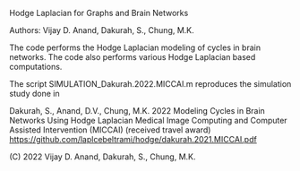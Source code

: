 Hodge Laplacian for Graphs and Brain Networks

Authors: Vijay D. Anand, Dakurah, S., Chung, M.K.

The code performs the Hodge Laplacian modeling of cycles in brain networks. 
The code also performs various Hodge Laplacian based computations.  


The script SIMULATION_Dakurah.2022.MICCAI.m reproduces the simulation study done in 

Dakurah, S., Anand, D.V., Chung, M.K. 2022 Modeling Cycles in Brain Networks Using Hodge Laplacian
Medical Image Computing and Computer Assisted Intervention (MICCAI) (received travel award)
https://github.com/laplcebeltrami/hodge/dakurah.2021.MICCAI.pdf




(C) 2022 Vijay D. Anand, Dakurah, S., Chung, M.K.
